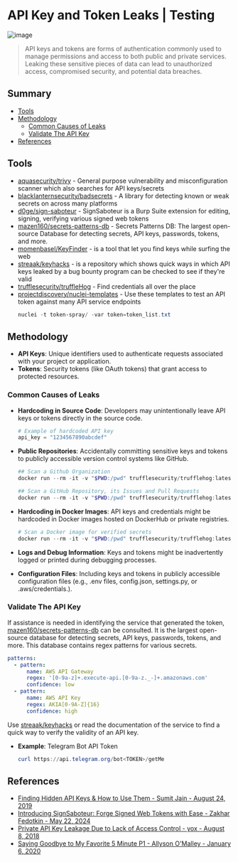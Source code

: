 # API Key and Token Leaks | Testing

![image](https://github.com/user-attachments/assets/c78469ba-95c5-468b-82bb-ebcd4295c4f2)

> API keys and tokens are forms of authentication commonly used to manage permissions and access to both public and private services. Leaking these sensitive pieces of data can lead to unauthorized access, compromised security, and potential data breaches.

## Summary

- [Tools](#tools)
- [Methodology](#exploit)
    - [Common Causes of Leaks](#common-causes-of-leaks)
    - [Validate The API Key](#validate-the-api-key)
- [References](#references)


## Tools

- [aquasecurity/trivy](https://github.com/aquasecurity/trivy) - General purpose vulnerability and misconfiguration scanner which also searches for API keys/secrets
- [blacklanternsecurity/badsecrets](https://github.com/blacklanternsecurity/badsecrets) - A library for detecting known or weak secrets on across many platforms
- [d0ge/sign-saboteur](https://github.com/d0ge/sign-saboteur) - SignSaboteur is a Burp Suite extension for editing, signing, verifying various signed web tokens
- [mazen160/secrets-patterns-db](https://github.com/mazen160/secrets-patterns-db) - Secrets Patterns DB: The largest open-source Database for detecting secrets, API keys, passwords, tokens, and more.
- [momenbasel/KeyFinder](https://github.com/momenbasel/KeyFinder) - is a tool that let you find keys while surfing the web
- [streaak/keyhacks](https://github.com/streaak/keyhacks) - is a repository which shows quick ways in which API keys leaked by a bug bounty program can be checked to see if they're valid
- [trufflesecurity/truffleHog](https://github.com/trufflesecurity/truffleHog) - Find credentials all over the place
- [projectdiscovery/nuclei-templates](https://github.com/projectdiscovery/nuclei-templates) - Use these templates to test an API token against many API service endpoints
    ```powershell
    nuclei -t token-spray/ -var token=token_list.txt
    ```


## Methodology

* **API Keys**: Unique identifiers used to authenticate requests associated with your project or application.
* **Tokens**: Security tokens (like OAuth tokens) that grant access to protected resources.
     
### Common Causes of Leaks

* **Hardcoding in Source Code**: Developers may unintentionally leave API keys or tokens directly in the source code.

    ```py     
    # Example of hardcoded API key
    api_key = "1234567890abcdef"
    ```

* **Public Repositories**: Accidentally committing sensitive keys and tokens to publicly accessible version control systems like GitHub.

    ```ps1
    ## Scan a Github Organization
    docker run --rm -it -v "$PWD:/pwd" trufflesecurity/trufflehog:latest github --org=trufflesecurity
    
    ## Scan a GitHub Repository, its Issues and Pull Requests
    docker run --rm -it -v "$PWD:/pwd" trufflesecurity/trufflehog:latest github --repo https://github.com/trufflesecurity/test_keys --issue-comments --pr-comments
    ```

* **Hardcoding in Docker Images**: API keys and credentials might be hardcoded in Docker images hosted on DockerHub or private registries.

    ```ps1
    # Scan a Docker image for verified secrets
    docker run --rm -it -v "$PWD:/pwd" trufflesecurity/trufflehog:latest docker --image trufflesecurity/secrets
    ```

* **Logs and Debug Information**: Keys and tokens might be inadvertently logged or printed during debugging processes.

* **Configuration Files**: Including keys and tokens in publicly accessible configuration files (e.g., .env files, config.json, settings.py, or .aws/credentials.).


### Validate The API Key

If assistance is needed in identifying the service that generated the token, [mazen160/secrets-patterns-db](https://github.com/mazen160/secrets-patterns-db) can be consulted. It is the largest open-source database for detecting secrets, API keys, passwords, tokens, and more. This database contains regex patterns for various secrets.

```yaml
patterns:
  - pattern:
      name: AWS API Gateway
      regex: '[0-9a-z]+.execute-api.[0-9a-z._-]+.amazonaws.com'
      confidence: low
  - pattern:
      name: AWS API Key
      regex: AKIA[0-9A-Z]{16}
      confidence: high
```

Use [streaak/keyhacks](https://github.com/streaak/keyhacks) or read the documentation of the service to find a quick way to verify the validity of an API key.

* **Example**: Telegram Bot API Token

    ```ps1
    curl https://api.telegram.org/bot<TOKEN>/getMe
    ```


## References

* [Finding Hidden API Keys & How to Use Them - Sumit Jain - August 24, 2019](https://web.archive.org/web/20191012175520/https://medium.com/@sumitcfe/finding-hidden-api-keys-how-to-use-them-11b1e5d0f01d)
* [Introducing SignSaboteur: Forge Signed Web Tokens with Ease - Zakhar Fedotkin - May 22, 2024](https://portswigger.net/research/introducing-signsaboteur-forge-signed-web-tokens-with-ease)
* [Private API Key Leakage Due to Lack of Access Control - yox - August 8, 2018](https://hackerone.com/reports/376060)
* [Saying Goodbye to My Favorite 5 Minute P1 - Allyson O'Malley - January 6, 2020](https://www.allysonomalley.com/2020/01/06/saying-goodbye-to-my-favorite-5-minute-p1/)
